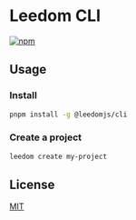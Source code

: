 # Leedom CLI

[![npm](https://img.shields.io/npm/v/@leedomjs/cli?color=333&label=)](https://www.npmjs.com/package/@leedomjs/cli)

## Usage

### Install

```bash
pnpm install -g @leedomjs/cli
```

### Create a project

```bash
leedom create my-project
```

## License

[MIT](https://github.com/leedomjs/leedom-cli/blob/main/LICENSE)